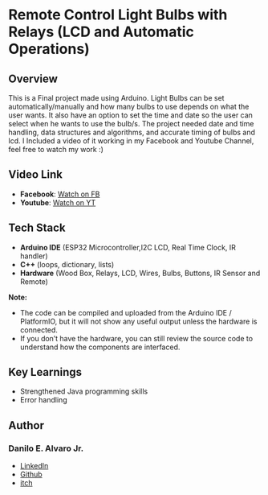 # Remote Control Light Bulbs with Relays (LCD and Automatic Operations)
## Overview
This is a Final project made using Arduino. Light Bulbs can be set automatically/manually and how many bulbs to use depends on what the user wants. 
It also have an option to set the time and date so the user can select when he wants to use the bulb/s. The project needed date and time handling, data structures and algorithms, and accurate timing of bulbs and lcd.
I Included a video of it working in my Facebook and Youtube Channel, feel free to watch my work :)
## Video Link
- **Facebook**: [Watch on FB](https://www.facebook.com/share/v/1AyH8RrFw3/)
- **Youtube**: [Watch on YT](https://www.youtube.com/watch?v=tKzQoBZK0nY)
## Tech Stack
- **Arduino IDE** (ESP32 Microcontroller,I2C LCD, Real Time Clock, IR handler)
- **C++** (loops, dictionary, lists)
- **Hardware** (Wood Box, Relays, LCD, Wires, Bulbs, Buttons, IR Sensor and Remote)

**Note:**    
- The code can be compiled and uploaded from the Arduino IDE / PlatformIO, but it will not show any useful output unless the hardware is connected.
- If you don’t have the hardware, you can still review the source code to understand how the components are interfaced.
## Key Learnings
- Strengthened Java programming skills
- Error handling
## Author
### Danilo E. Alvaro Jr.
- [LinkedIn](https://www.linkedin.com/in/danilo-alvaro-16b17534b/)
- [Github](https://github.com/Dan013577947)
- [itch](https://danilo031717.itch.io/)




